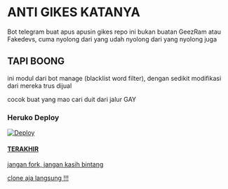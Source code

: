 # ANTI GIKES KATANYA
Bot telegram buat apus apusin gikes
repo ini bukan buatan GeezRam atau Fakedevs, cuma nyolong dari yang udah nyolong dari yang nyolong juga

## TAPI BOONG
ini modul dari bot manage (blacklist word filter), dengan sedikit modifikasi dari mereka trus dijual

cocok buat yang mao cari duit dari jalur GAY

### Heruko Deploy
<a href="https://heroku.com/deploy?template=https://github.com/hitokizzy/anti_gikes_katanya">
  <img src="https://www.herokucdn.com/deploy/button.svg" alt="Deploy">
</a>
<a href= #### Tutor VPS step by step
- git clone https://github.com/hitokizzy/anti_gikes_katanya
- cd Antigcast
- sudo apt install python3.10 -venv
- python3 venv antigcast
- source antigcast/bin/activate
- pip install -r requirements.txt
- cp sample.env .env
- nano .env (isi vars nya)
- bash start
- bakar roko, seduh kopi, nyender</a>

#### TERAKHIR
jangan fork, jangan kasih bintang

clone aja langsung !!!
